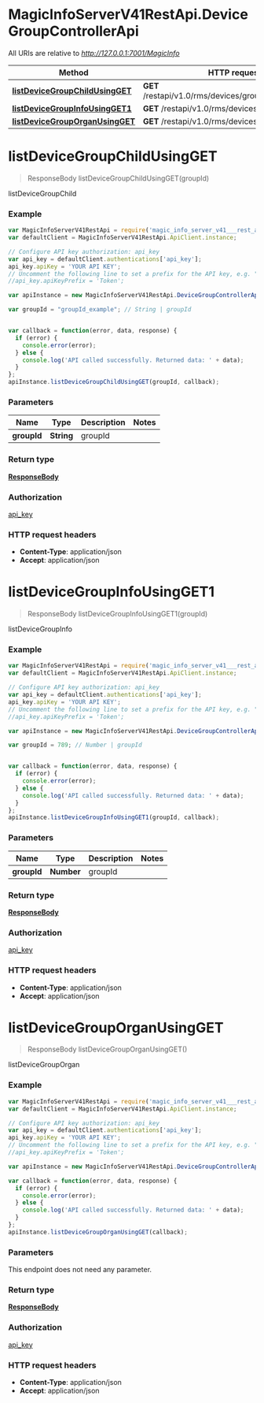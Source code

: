 # MagicInfoServerV41RestApi.DeviceGroupControllerApi

All URIs are relative to *http://127.0.0.1:7001/MagicInfo*

Method | HTTP request | Description
------------- | ------------- | -------------
[**listDeviceGroupChildUsingGET**](DeviceGroupControllerApi.md#listDeviceGroupChildUsingGET) | **GET** /restapi/v1.0/rms/devices/groups/{groupId}/child | listDeviceGroupChild
[**listDeviceGroupInfoUsingGET1**](DeviceGroupControllerApi.md#listDeviceGroupInfoUsingGET1) | **GET** /restapi/v1.0/rms/devices/groups/{groupId} | listDeviceGroupInfo
[**listDeviceGroupOrganUsingGET**](DeviceGroupControllerApi.md#listDeviceGroupOrganUsingGET) | **GET** /restapi/v1.0/rms/devices/groups | listDeviceGroupOrgan


<a name="listDeviceGroupChildUsingGET"></a>
# **listDeviceGroupChildUsingGET**
> ResponseBody listDeviceGroupChildUsingGET(groupId)

listDeviceGroupChild

### Example
```javascript
var MagicInfoServerV41RestApi = require('magic_info_server_v41___rest_api');
var defaultClient = MagicInfoServerV41RestApi.ApiClient.instance;

// Configure API key authorization: api_key
var api_key = defaultClient.authentications['api_key'];
api_key.apiKey = 'YOUR API KEY';
// Uncomment the following line to set a prefix for the API key, e.g. "Token" (defaults to null)
//api_key.apiKeyPrefix = 'Token';

var apiInstance = new MagicInfoServerV41RestApi.DeviceGroupControllerApi();

var groupId = "groupId_example"; // String | groupId


var callback = function(error, data, response) {
  if (error) {
    console.error(error);
  } else {
    console.log('API called successfully. Returned data: ' + data);
  }
};
apiInstance.listDeviceGroupChildUsingGET(groupId, callback);
```

### Parameters

Name | Type | Description  | Notes
------------- | ------------- | ------------- | -------------
 **groupId** | **String**| groupId | 

### Return type

[**ResponseBody**](ResponseBody.md)

### Authorization

[api_key](../README.md#api_key)

### HTTP request headers

 - **Content-Type**: application/json
 - **Accept**: application/json

<a name="listDeviceGroupInfoUsingGET1"></a>
# **listDeviceGroupInfoUsingGET1**
> ResponseBody listDeviceGroupInfoUsingGET1(groupId)

listDeviceGroupInfo

### Example
```javascript
var MagicInfoServerV41RestApi = require('magic_info_server_v41___rest_api');
var defaultClient = MagicInfoServerV41RestApi.ApiClient.instance;

// Configure API key authorization: api_key
var api_key = defaultClient.authentications['api_key'];
api_key.apiKey = 'YOUR API KEY';
// Uncomment the following line to set a prefix for the API key, e.g. "Token" (defaults to null)
//api_key.apiKeyPrefix = 'Token';

var apiInstance = new MagicInfoServerV41RestApi.DeviceGroupControllerApi();

var groupId = 789; // Number | groupId


var callback = function(error, data, response) {
  if (error) {
    console.error(error);
  } else {
    console.log('API called successfully. Returned data: ' + data);
  }
};
apiInstance.listDeviceGroupInfoUsingGET1(groupId, callback);
```

### Parameters

Name | Type | Description  | Notes
------------- | ------------- | ------------- | -------------
 **groupId** | **Number**| groupId | 

### Return type

[**ResponseBody**](ResponseBody.md)

### Authorization

[api_key](../README.md#api_key)

### HTTP request headers

 - **Content-Type**: application/json
 - **Accept**: application/json

<a name="listDeviceGroupOrganUsingGET"></a>
# **listDeviceGroupOrganUsingGET**
> ResponseBody listDeviceGroupOrganUsingGET()

listDeviceGroupOrgan

### Example
```javascript
var MagicInfoServerV41RestApi = require('magic_info_server_v41___rest_api');
var defaultClient = MagicInfoServerV41RestApi.ApiClient.instance;

// Configure API key authorization: api_key
var api_key = defaultClient.authentications['api_key'];
api_key.apiKey = 'YOUR API KEY';
// Uncomment the following line to set a prefix for the API key, e.g. "Token" (defaults to null)
//api_key.apiKeyPrefix = 'Token';

var apiInstance = new MagicInfoServerV41RestApi.DeviceGroupControllerApi();

var callback = function(error, data, response) {
  if (error) {
    console.error(error);
  } else {
    console.log('API called successfully. Returned data: ' + data);
  }
};
apiInstance.listDeviceGroupOrganUsingGET(callback);
```

### Parameters
This endpoint does not need any parameter.

### Return type

[**ResponseBody**](ResponseBody.md)

### Authorization

[api_key](../README.md#api_key)

### HTTP request headers

 - **Content-Type**: application/json
 - **Accept**: application/json

